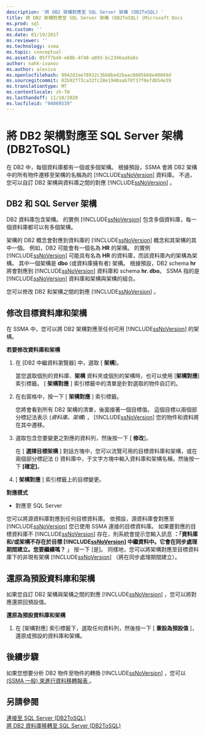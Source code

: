 ```yaml
---
description: '將 DB2 架構對應至 SQL Server 架構 (DB2ToSQL) '
title: 將 DB2 架構對應至 SQL Server 架構 (DB2ToSQL) |Microsoft Docs
ms.prod: sql
ms.custom: ''
ms.date: 01/19/2017
ms.reviewer: ''
ms.technology: ssma
ms.topic: conceptual
ms.assetid: 05ff7bd4-e60b-4f48-a893-bc2346aa9a8a
author: nahk-ivanov
ms.author: alexiva
ms.openlocfilehash: 9942d2ee78932c3bb8bed2baac0885b68e40049d
ms.sourcegitcommit: 82b92f73ca32fc28e1948aab70f37f0efdb54e39
ms.translationtype: MT
ms.contentlocale: zh-TW
ms.lasthandoff: 11/18/2020
ms.locfileid: "94869539"
---
```

# <a name="mapping-db2-schemas-to-sql-server-schemas-db2tosql"></a>將 DB2 架構對應至 SQL Server 架構 (DB2ToSQL) 
在 DB2 中，每個資料庫都有一個或多個架構。 根據預設，SSMA 會將 DB2 架構中的所有物件遷移至架構的名稱為的 [!INCLUDE[ssNoVersion](../../includes/ssnoversion-md.md)] 資料庫。 不過，您可以自訂 DB2 架構與資料庫之間的對應 [!INCLUDE[ssNoVersion](../../includes/ssnoversion-md.md)] 。  
  
## <a name="db2-and-sql-server-schemas"></a>DB2 和 SQL Server 架構  
DB2 資料庫包含架構。 的實例 [!INCLUDE[ssNoVersion](../../includes/ssnoversion-md.md)] 包含多個資料庫，每一個資料庫都可以有多個架構。  
  
架構的 DB2 概念會對應到資料庫的 [!INCLUDE[ssNoVersion](../../includes/ssnoversion-md.md)] 概念和其架構的其中一個。 例如，DB2 可能會有一個名為 **HR** 的架構。 的實例 [!INCLUDE[ssNoVersion](../../includes/ssnoversion-md.md)] 可能具有名為 **HR** 的資料庫，而該資料庫內的架構為架構。 其中一個架構是 **dbo** (或資料庫擁有者) 架構。 根據預設，DB2 schema **hr** 將會對應到 [!INCLUDE[ssNoVersion](../../includes/ssnoversion-md.md)] 資料庫和 schema **hr. dbo**。 SSMA 指的是 [!INCLUDE[ssNoVersion](../../includes/ssnoversion-md.md)] 資料庫和架構與架構的組合。  
  
您可以修改 DB2 和架構之間的對應 [!INCLUDE[ssNoVersion](../../includes/ssnoversion-md.md)] 。  
  
## <a name="modifying-the-target-database-and-schema"></a>修改目標資料庫和架構  
在 SSMA 中，您可以將 DB2 架構對應至任何可用 [!INCLUDE[ssNoVersion](../../includes/ssnoversion-md.md)] 的架構。  
  
**若要修改資料庫和架構**  
  
1.  在 [DB2 中繼資料瀏覽器] 中，選取 [ **架構**]。  
  
    當您選取個別的資料庫、**架構** 資料夾或個別的架構時，也可以使用 [**架構對應**] 索引標籤。 [ **架構對應** ] 索引標籤中的清單是針對選取的物件自訂的。  
  
2.  在右窗格中，按一下 [ **架構對應** ] 索引標籤。  
  
    您將會看到所有 DB2 架構的清單，後面接著一個目標值。 這個目標以兩個部分標記法表示 (*資料庫。架構*) ， [!INCLUDE[ssNoVersion](../../includes/ssnoversion-md.md)] 您的物件和資料將在其中遷移。  
  
3.  選取包含您要變更之對應的資料列，然後按一下 [ **修改**]。  
  
    在 [ **選擇目標架構** ] 對話方塊中，您可以流覽可用的目標資料庫和架構，或在兩個部分標記法 () 資料庫中，于文字方塊中輸入資料庫和架構名稱，然後按一下 **[確定]**。  
  
4.  [ **架構對應** ] 索引標籤上的目標變更。  
  
**對應模式**  
  
-   對應至 SQL Server  
  
您可以將源資料庫對應到任何目標資料庫。 依預設，源資料庫會對應至 [!INCLUDE[ssNoVersion](../../includes/ssnoversion-md.md)] 您已使用 SSMA 連接的目標資料庫。 如果要對應的目標資料庫不 [!INCLUDE[ssNoVersion](../../includes/ssnoversion-md.md)] 存在，則系統會提示您輸入訊息 **：「資料庫和/或架構不存在於目標 [!INCLUDE[ssNoVersion](../../includes/ssnoversion-md.md)] 中繼資料中。它會在同步處理期間建立。您要繼續嗎？** 」 按一下 [是]。 同樣地，您可以將架構對應至目標資料庫下的非現有架構 [!INCLUDE[ssNoVersion](../../includes/ssnoversion-md.md)] （將在同步處理期間建立）。  
  
## <a name="reverting-to-the-default-database-and-schema"></a>還原為預設資料庫和架構  
如果您自訂 DB2 架構與架構之間的對應 [!INCLUDE[ssNoVersion](../../includes/ssnoversion-md.md)] ，您可以將對應還原回預設值。  
  
**還原為預設資料庫和架構**  
  
1.  在 [架構對應] 索引標籤下，選取任何資料列，然後按一下 [ **重設為預設值** ]，還原成預設的資料庫和架構。  
  
## <a name="next-steps"></a>後續步驟  
如果您想要分析 DB2 物件至物件的轉換 [!INCLUDE[ssNoVersion](../../includes/ssnoversion-md.md)] ，您可以 [ (SSMA 一般) 來進行資料移轉報表 ](../sybase/data-migration-report-sybasetosql.md)。  
  
## <a name="see-also"></a>另請參閱  
[連接至 SQL Server &#40;DB2ToSQL&#41;](../../ssma/db2/connecting-to-sql-server-db2tosql.md)  
[將 DB2 資料庫移轉至 SQL Server &#40;DB2ToSQL&#41;](../../ssma/db2/migrating-db2-databases-to-sql-server-db2tosql.md)  
